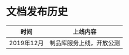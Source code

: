 # 文档发布历史   

| 时间       | 上线内容                                           |
| ---------- | -------------------------------------------------- |
| 2019年12月 | 制品库服务上线，开放公测                |

